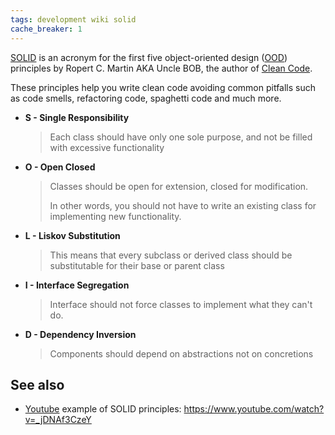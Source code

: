 ```yaml
---
tags: development wiki solid
cache_breaker: 1
---
```


[SOLID](/wiki/solid) is an acronym for the first five object-oriented design ([OOD](/wiki/ood.md)) principles by Ropert
C. Martin AKA Uncle BOB, the author of [Clean Code](/wiki/clean_code).

These principles help you write clean code avoiding common pitfalls such as code smells, refactoring code, spaghetti
code and much more.

* **S - Single Responsibility**
  > Each class should have only one sole purpose, and not be filled with excessive functionality
* **O - Open Closed**
  > Classes should be open for extension, closed for modification.
  >
  > In other words, you should not have to write an existing class for implementing new functionality.
* **L - Liskov Substitution**
  > This means that every subclass or derived class should be substitutable for their base or parent class
* **I - Interface Segregation**
  > Interface should not force classes to implement what they can't do.
* **D - Dependency Inversion**
  > Components should depend on abstractions not on concretions

## See also

- [Youtube](/wiki/Youtube) example of SOLID principles: <https://www.youtube.com/watch?v=_jDNAf3CzeY>
